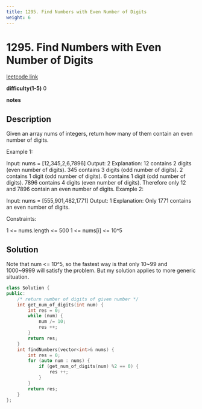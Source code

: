 ```yaml
---
title: 1295. Find Numbers with Even Number of Digits
weight: 6
---
```

# 1295. Find Numbers with Even Number of Digits
[leetcode link](https://leetcode.com/problems/find-numbers-with-even-number-of-digits/)

**difficulty(1-5)** 
0

**notes**

## Description
Given an array nums of integers, return how many of them contain an even number of digits.
 

Example 1:

Input: nums = [12,345,2,6,7896]
Output: 2
Explanation: 
12 contains 2 digits (even number of digits). 
345 contains 3 digits (odd number of digits). 
2 contains 1 digit (odd number of digits). 
6 contains 1 digit (odd number of digits). 
7896 contains 4 digits (even number of digits). 
Therefore only 12 and 7896 contain an even number of digits.
Example 2:

Input: nums = [555,901,482,1771]
Output: 1 
Explanation: 
Only 1771 contains an even number of digits.
 

Constraints:

1 <= nums.length <= 500
1 <= nums[i] <= 10^5

## Solution
Note that num <= 10^5, so the fastest way is that only 10~99 and 1000~9999 will satisfy the problem. 
But my solution applies to more generic situation. 

```c++
class Solution {
public:
    /* return number of digits of given number */
    int get_num_of_digits(int num) {
        int res = 0;
        while (num) {
            num /= 10;
            res ++;
        }
        return res;
    }
    int findNumbers(vector<int>& nums) {
        int res = 0;
        for (auto num : nums) {
            if (get_num_of_digits(num) %2 == 0) {
                res ++;
            }
        }
        return res;
    }
};
```


